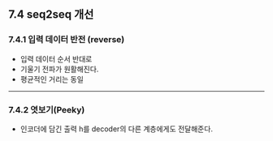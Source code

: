 ## 7.4 seq2seq 개선  
### 7.4.1 입력 데이터 반전 (reverse)  
* 입력 데이터 순서 반대로  
* 기울기 전파가 원활해진다.  
* 평균적인 거리는 동일  

***
### 7.4.2 엿보기(Peeky)  
* 인코더에 담긴 출력 h를 decoder의 다른 계층에게도 전달해준다.  

